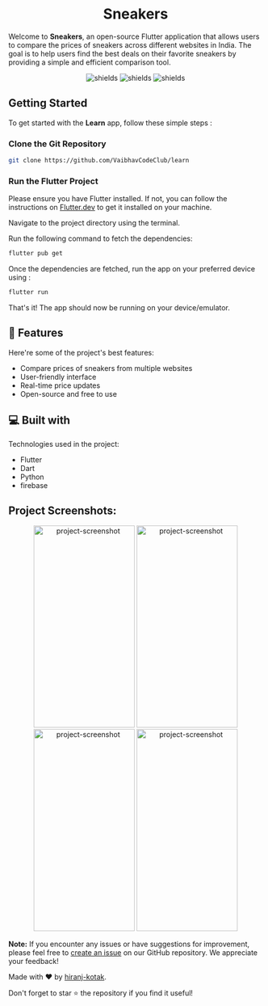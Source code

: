 <h1 align="center" id="title">Sneakers</h1>

<p id="description">Welcome to <b>Sneakers</b>, an open-source Flutter application that allows users to compare the prices of sneakers across different websites in India. The goal is to help users find the best deals on their favorite sneakers by providing a simple and efficient comparison tool.</p>

<p align="center">
  <img src="https://img.shields.io/github/issues/hiranj-kotak/sneakers" alt="shields">
  <img src="https://img.shields.io/github/forks/hiranj-kotak/sneakers" alt="shields">
  <img src="https://img.shields.io/github/stars/hiranj-kotak/sneakers" alt="shields"></p>


<h2> Getting Started </h2>

To get started with the **Learn** app, follow these simple steps :

### Clone the Git Repository

```bash
git clone https://github.com/VaibhavCodeClub/learn
```
### Run the Flutter Project

Please ensure you have Flutter installed. If not, you can follow the instructions on [Flutter.dev](https://flutter.dev/) to get it installed on your machine.

Navigate to the project directory using the terminal.

Run the following command to fetch the dependencies:
```bash 
flutter pub get
```
Once the dependencies are fetched, run the app on your preferred device using :
```bash
flutter run
```
That's it! The app should now be running on your device/emulator.

  

  
<h2>🧐 Features</h2>

Here're some of the project's best features:

*   Compare prices of sneakers from multiple websites
*   User-friendly interface
*   Real-time price updates
*   Open-source and free to use

  
  
<h2>💻 Built with</h2>

Technologies used in the project:

*   Flutter
*   Dart
*   Python
*   firebase


  
<h2>Project Screenshots:</h2>

<div align = center>
<img src="https://firebasestorage.googleapis.com/v0/b/sneakers-23b15.appspot.com/o/Screenshot_1715004523.png?alt=media&amp;token=1413c343-ca98-4aab-b8d3-cdcc8507eb5f" alt="project-screenshot" width="200" height="400/">

<img src="https://firebasestorage.googleapis.com/v0/b/sneakers-23b15.appspot.com/o/Screenshot_1715004634.png?alt=media&amp;token=6a79b930-68ca-44bd-be18-e6631e0fa079" alt="project-screenshot" width="200" height="400/">

<img src="https://firebasestorage.googleapis.com/v0/b/sneakers-23b15.appspot.com/o/Screenshot_1715004648.png?alt=media&amp;token=d8181fac-5f19-46c6-9a6c-d3f339a34c8b" alt="project-screenshot" width="200" height="400/">

<img src="https://firebasestorage.googleapis.com/v0/b/sneakers-23b15.appspot.com/o/Screenshot_1715004673.png?alt=media&amp;token=7ae4d476-a770-4b7f-8f87-e35e718f2190" alt="project-screenshot" width="200" height="400/">
</div>



**Note:** If you encounter any issues or have suggestions for improvement, please feel free to [create an issue](https://github.com/hiranj-kotak/sneakers/issues/new/choose) on our GitHub repository. We appreciate your feedback!

Made with ❤️ by [hiranj-kotak](https://github.com/hiranj-kotak).

Don't forget to star ⭐ the repository if you find it useful!
  
